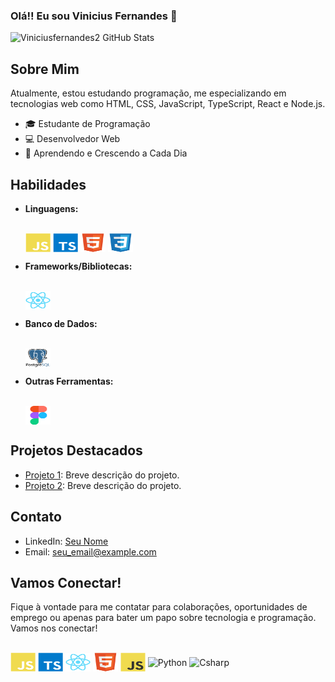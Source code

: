 
 
### Olá!! Eu sou Vinicius Fernandes 👋

![Viniciusfernandes2 GitHub Stats](https://github-readme-stats.vercel.app/api?username=Viniciusfernandes2&show_icons=true&theme=gradient&bg_color=90,E6E6FA,8A2BE2,000080,120A8F,191970,00008B&title_color=4B0082&text_color=FFFFFF&icon_color=00FFFF&hide_border=true&rank_icon=github)
 

## Sobre Mim
Atualmente, estou estudando programação, me especializando em tecnologias web como HTML, CSS, JavaScript, TypeScript, React e Node.js.

- 🎓 Estudante de Programação
- 💻 Desenvolvedor Web
- 🚀 Aprendendo e Crescendo a Cada Dia

## Habilidades
- **Linguagens:**
  <div style="display: inline_block"><br>
  <img align="center" alt="Js" height="30" width="40" src="https://raw.githubusercontent.com/devicons/devicon/master/icons/javascript/javascript-plain.svg">
  <img align="center" alt="Ts" height="30" width="40" src="https://raw.githubusercontent.com/devicons/devicon/master/icons/typescript/typescript-plain.svg">
  <img align="center" alt="HTML" height="30" width="40" src="https://raw.githubusercontent.com/devicons/devicon/master/icons/html5/html5-original.svg">
  <img align="center" alt="CSS" height="30" width="40" src="https://raw.githubusercontent.com/devicons/devicon/master/icons/css3/css3-original.svg">
  </div>

- **Frameworks/Bibliotecas:**
    <div style="display: inline_block"><br>
    <img align="center" alt="React" height="30" width="40" src="https://raw.githubusercontent.com/devicons/devicon/master/icons/react/react-original.svg">
     
    </div>
  
- **Banco de Dados:**
    <div style="display: inline_block"><br>
    <img align="center" alt="Posrgresqls" height="30" width="40" src="https://github.com/devicons/devicon/blob/master/icons/postgresql/postgresql-original-wordmark.svg">
     
    </div>
  
- **Outras Ferramentas:**
    <div style="display: inline_block"><br>
    <img align="center" alt="Figma" height="30" width="40" src="https://github.com/devicons/devicon/blob/master/icons/figma/figma-original.svg">
     
    </div>

## Projetos Destacados
- [Projeto 1](link_do_projeto_1): Breve descrição do projeto.
- [Projeto 2](link_do_projeto_2): Breve descrição do projeto.


## Contato
- LinkedIn: [Seu Nome](link_para_o_seu_perfil_do_LinkedIn)
- Email: seu_email@example.com

## Vamos Conectar!
Fique à vontade para me contatar para colaborações, oportunidades de emprego ou apenas para bater um papo sobre tecnologia e programação. Vamos nos conectar!
<div style="display: inline_block"><br>
  <img align="center" alt="Js" height="30" width="40" src="https://raw.githubusercontent.com/devicons/devicon/master/icons/javascript/javascript-plain.svg">
  <img align="center" alt="Ts" height="30" width="40" src="https://raw.githubusercontent.com/devicons/devicon/master/icons/typescript/typescript-plain.svg">
  <img align="center" alt="React" height="30" width="40" src="https://raw.githubusercontent.com/devicons/devicon/master/icons/react/react-original.svg">
  <img align="center" alt="HTML" height="30" width="40" src="https://raw.githubusercontent.com/devicons/devicon/master/icons/html5/html5-original.svg">
  <img align="center" alt="CSS" height="30" width="40" src="https://github.com/devicons/devicon/blob/master/icons/javascript/javascript-original.svg">
  <img align="center" alt="Python" height="30" width="40">
  <img align="center" alt="Csharp" height="30" width="40">
</div>
